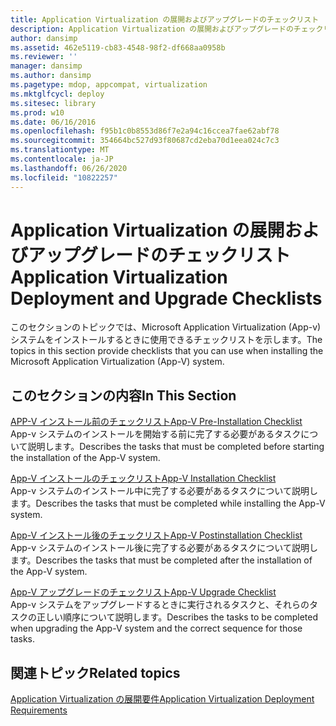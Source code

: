 ```yaml
---
title: Application Virtualization の展開およびアップグレードのチェックリスト
description: Application Virtualization の展開およびアップグレードのチェックリスト
author: dansimp
ms.assetid: 462e5119-cb83-4548-98f2-df668aa0958b
ms.reviewer: ''
manager: dansimp
ms.author: dansimp
ms.pagetype: mdop, appcompat, virtualization
ms.mktglfcycl: deploy
ms.sitesec: library
ms.prod: w10
ms.date: 06/16/2016
ms.openlocfilehash: f95b1c0b8553d86f7e2a94c16ccea7fae62abf78
ms.sourcegitcommit: 354664bc527d93f80687cd2eba70d1eea024c7c3
ms.translationtype: MT
ms.contentlocale: ja-JP
ms.lasthandoff: 06/26/2020
ms.locfileid: "10822257"
---
```

# <span data-ttu-id="34b8d-103">Application Virtualization の展開およびアップグレードのチェックリスト</span><span class="sxs-lookup"><span data-stu-id="34b8d-103">Application Virtualization Deployment and Upgrade Checklists</span></span>


<span data-ttu-id="34b8d-104">このセクションのトピックでは、Microsoft Application Virtualization (App-v) システムをインストールするときに使用できるチェックリストを示します。</span><span class="sxs-lookup"><span data-stu-id="34b8d-104">The topics in this section provide checklists that you can use when installing the Microsoft Application Virtualization (App-V) system.</span></span>

## <span data-ttu-id="34b8d-105">このセクションの内容</span><span class="sxs-lookup"><span data-stu-id="34b8d-105">In This Section</span></span>


<a href="" id="app-v-pre-installation-checklist"></a>[<span data-ttu-id="34b8d-106">APP-V インストール前のチェックリスト</span><span class="sxs-lookup"><span data-stu-id="34b8d-106">App-V Pre-Installation Checklist</span></span>](app-v-pre-installation-checklist.md)  
<span data-ttu-id="34b8d-107">App-v システムのインストールを開始する前に完了する必要があるタスクについて説明します。</span><span class="sxs-lookup"><span data-stu-id="34b8d-107">Describes the tasks that must be completed before starting the installation of the App-V system.</span></span>

<a href="" id="app-v-installation-checklist"></a>[<span data-ttu-id="34b8d-108">App-V インストールのチェックリスト</span><span class="sxs-lookup"><span data-stu-id="34b8d-108">App-V Installation Checklist</span></span>](app-v-installation-checklist.md)  
<span data-ttu-id="34b8d-109">App-v システムのインストール中に完了する必要があるタスクについて説明します。</span><span class="sxs-lookup"><span data-stu-id="34b8d-109">Describes the tasks that must be completed while installing the App-V system.</span></span>

<a href="" id="app-v-postinstallation-checklist"></a>[<span data-ttu-id="34b8d-110">App-V インストール後のチェックリスト</span><span class="sxs-lookup"><span data-stu-id="34b8d-110">App-V Postinstallation Checklist</span></span>](app-v-postinstallation-checklist.md)  
<span data-ttu-id="34b8d-111">App-v システムのインストール後に完了する必要があるタスクについて説明します。</span><span class="sxs-lookup"><span data-stu-id="34b8d-111">Describes the tasks that must be completed after the installation of the App-V system.</span></span>

<a href="" id="app-v-upgrade-checklist"></a>[<span data-ttu-id="34b8d-112">App-V アップグレードのチェックリスト</span><span class="sxs-lookup"><span data-stu-id="34b8d-112">App-V Upgrade Checklist</span></span>](app-v-upgrade-checklist.md)  
<span data-ttu-id="34b8d-113">App-v システムをアップグレードするときに実行されるタスクと、それらのタスクの正しい順序について説明します。</span><span class="sxs-lookup"><span data-stu-id="34b8d-113">Describes the tasks to be completed when upgrading the App-V system and the correct sequence for those tasks.</span></span>

## <span data-ttu-id="34b8d-114">関連トピック</span><span class="sxs-lookup"><span data-stu-id="34b8d-114">Related topics</span></span>


[<span data-ttu-id="34b8d-115">Application Virtualization の展開要件</span><span class="sxs-lookup"><span data-stu-id="34b8d-115">Application Virtualization Deployment Requirements</span></span>](application-virtualization-deployment-requirements.md)

 

 





